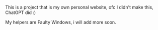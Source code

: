 This is a project that is my own personal website, ofc I didn't make this, ChatGPT did :)

My helpers are Faulty Windows, i will add more soon.
